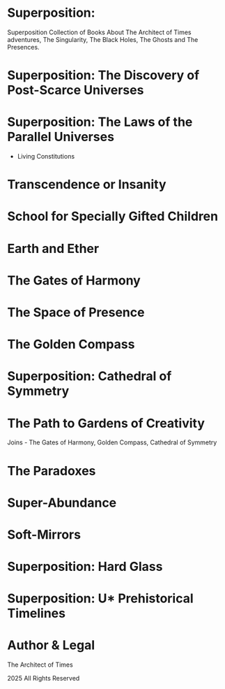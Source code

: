# Superposition: 
Superposition Collection of Books
About The Architect of Times adventures, The Singularity, The Black Holes, The Ghosts and The Presences.


# Superposition: The Discovery of Post-Scarce Universes

# Superposition: The Laws of the Parallel Universes
- Living Constitutions

# Transcendence or Insanity

# School for Specially Gifted Children

# Earth and Ether

# The Gates of Harmony

# The Space of Presence

# The Golden Compass

# Superposition: Cathedral of Symmetry

# The Path to Gardens of Creativity
Joins - The Gates of Harmony, Golden Compass, Cathedral of Symmetry

# The Paradoxes 

# Super-Abundance

# Soft-Mirrors

# Superposition: Hard Glass


# Superposition: U* Prehistorical Timelines

# Author & Legal

The Architect of Times

2025 All Rights Reserved
